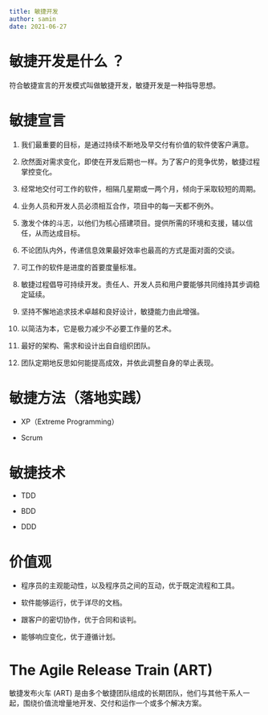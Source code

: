 ```yaml
title: 敏捷开发 
author: samin
date: 2021-06-27
```

# 敏捷开发是什么 ？

符合敏捷宣言的开发模式叫做敏捷开发，敏捷开发是一种指导思想。

# 敏捷宣言

1. 我们最重要的目标，是通过持续不断地及早交付有价值的软件使客户满意。

2. 欣然面对需求变化，即使在开发后期也一样。为了客户的竞争优势，敏捷过程掌控变化。

3. 经常地交付可工作的软件，相隔几星期或一两个月，倾向于采取较短的周期。

4. 业务人员和开发人员必须相互合作，项目中的每一天都不例外。

5. 激发个体的斗志，以他们为核心搭建项目。提供所需的环境和支援，辅以信任，从而达成目标。

6. 不论团队内外，传递信息效果最好效率也最高的方式是面对面的交谈。

7. 可工作的软件是进度的首要度量标准。

8. 敏捷过程倡导可持续开发。责任人、开发人员和用户要能够共同维持其步调稳定延续。

9. 坚持不懈地追求技术卓越和良好设计，敏捷能力由此增强。

10. 以简洁为本，它是极力减少不必要工作量的艺术。

11. 最好的架构、需求和设计出自自组织团队。

12. 团队定期地反思如何能提高成效，并依此调整自身的举止表现。

# 敏捷方法（落地实践）

- XP（Extreme Programming）

- Scrum

# 敏捷技术

- TDD

- BDD

- DDD

# 价值观

- 程序员的主观能动性，以及程序员之间的互动，优于既定流程和工具。

- 软件能够运行，优于详尽的文档。 
  
- 跟客户的密切协作，优于合同和谈判。

- 能够响应变化，优于遵循计划。

# The Agile Release Train (ART)

敏捷发布火车 (ART) 是由多个敏捷团队组成的长期团队，他们与其他干系人一起，围绕价值流增量地开发、交付和运作一个或多个解决方案。